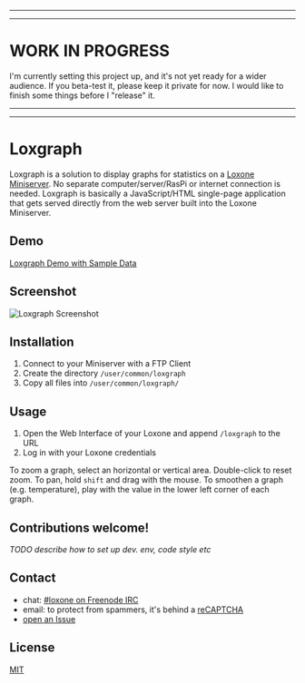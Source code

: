 ********************************************************************************
********************************************************************************
WORK IN PROGRESS
================
I'm currently setting this project up, and it's not yet ready for a wider audience. If you beta-test it, please keep it private for now. I would like to finish some things before I "release" it.
********************************************************************************
********************************************************************************

Loxgraph
========

Loxgraph is a solution to display graphs for statistics on a [Loxone Miniserver](http://www.loxone.com/enuk/products/miniserver/miniserver.html).
No separate computer/server/RasPi or internet connection is needed. Loxgraph is basically a JavaScript/HTML single-page application that gets served directly from the web server built into the Loxone Miniserver.

Demo
----

[Loxgraph Demo with Sample Data](http://5minfork.com/eik3/loxgraph)

Screenshot
----------

![Loxgraph Screenshot](http://eik3.de/t/loxgraph-screenshot-1.png "Loxgraph Screenshot")

Installation
------------

1. Connect to your Miniserver with a FTP Client
1. Create the directory `/user/common/loxgraph`
1. Copy all files into `/user/common/loxgraph/`

Usage
-----

1. Open the Web Interface of your Loxone and append `/loxgraph` to the URL
1. Log in with your Loxone credentials

To zoom a graph, select an horizontal or vertical area. Double-click to reset zoom.
To pan, hold `shift` and drag with the mouse.
To smoothen a graph (e.g. temperature), play with the value in the lower left corner of each graph.

Contributions welcome!
----------------------

*TODO describe how to set up dev. env, code style etc*

Contact
-------

- chat: [#loxone on Freenode IRC](https://webchat.freenode.net/?channels=loxone)
- email: to protect from spammers, it's behind a [reCAPTCHA](https://www.google.com/recaptcha/mailhide/d?k=014_uSCEY1lRzKiRIO0JdoOQ==&c=-Hb3oZeGhF0pEX1WwSPbaUMcW1Ee5RN79h3Vd4COoes=)
- [open an Issue](https://github.com/eik3/loxgraph/issues/new)

License
-------

[MIT](https://github.com/eik3/loxgraph/blob/master/LICENSE)
